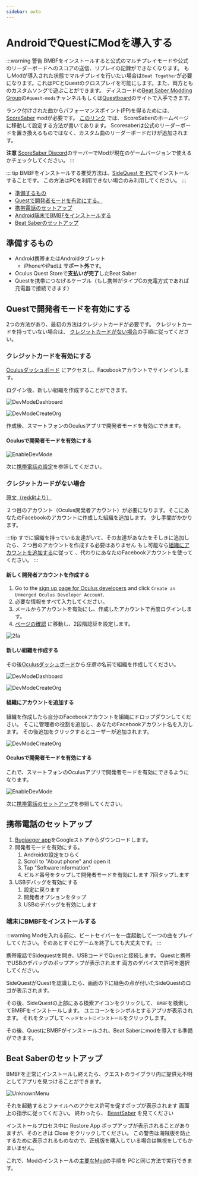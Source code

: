 ```yaml
---
sidebar: auto
---
```


# AndroidでQuestにModを導入する

:::warning 警告 BMBFをインストールすると公式のマルチプレイモードや公式のリーダーボードへのスコアの送信、リプレイの記録ができなくなります。 もしModが導入された状態でマルチプレイを行いたい場合は`Beat Together`が必要になります。これはPCとQuestのクロスプレイを可能にします。また、両方とものカスタムソングで遊ぶことができます。 ディスコードの[Beat Saber Modding Group](discord.gg/beatsabermods)の`#quest-mods`チャンネルもしくは[Questboard](https://questmodding.com)のサイトで入手できます。

ランク付けされた曲からパフォーマンスポイント(PP)を得るためには、 [ScoreSaber](https://new.scoresaber.com/quest) modが必要です。 [このリンク](https://new.scoresaber.com/quest) では、 ScoreSaberのホームページに移動して設定する方法が書いてあります。 Scoresaberは公式のリーダーボードを置き換えるものではなく、カスタム曲のリーダーボードだけが追加されます。

**注意** [ScoreSaber Discord](https://discord.gg/WpuDMwU)のサーバーでModが現在のゲームバージョンで使えるかチェックしてください。 :::

::: tip BMBFをインストールする推奨方法は、[SideQuest を PC](/quest-modding.md#installing-bmbf-with-sidequest)でインストールすることです。 この方法はPCを利用できない場合のみ利用してください。 :::

* [準備するもの](#requirements)
* [Questで開発者モードを有効にする。](#how-to-enable-developer-mode-on-the-oculus-quest)
* [携帯電話のセットアップ](#setup-your-phone)
* [Android端末でBMBFをインストールする](#installing-bmbf-with-your-phone)
* [Beat Saberのセットアップ](#setup-beat-saber)

## 準備するもの

* Android携帯またはAndroidタブレット
  * iPhoneやiPadは **サポート外**です。
* Oculus Quest Storeで**支払いが完了**したBeat Saber
* Questを携帯につなげるケーブル（もし携帯がタイプCの充電方式であれば充電器で接続できます）

## Questで開発者モードを有効にする
2つの方法があり、最初の方法はクレジットカードが必要です。 クレジットカードを持っていない場合は、 [クレジットカードがない場合](#i-have-no-credit-card)の手順に従ってください。

### クレジットカードを有効にする
[Oculusダッシュボード](https://dashboard.oculus.com/) にアクセスし、Facebookアカウントでサインインします。

ログイン後、新しい組織を作成することができます。

![DevModeDashboard](~@images/beginners-guide/DevModeDashboard.png)

![DevModeCreateOrg](~@images/beginners-guide/DevModeCreateOrg.png)

作成後、スマートフォンのOculusアプリで開発者モードを有効にできます。

#### Oculusで開発者モードを有効にする

![EnableDevMode](~@images/beginners-guide/EnableDevMode.png)

次に[携帯電話の設定](#setup-your-phone)を参照してください。

### クレジットカードがない場合
[原文（redditより）](https://www.reddit.com/r/sidequest/comments/jaxy4u/cant_verify_oculus_developer_account/?utm_source=amp&utm_medium=&utm_content=post_body)

２つ目のアカウント（Oculus開発者アカウント）が必要になります。そこにあなたのFacebookのアカウントに作成した組織を追加します。 少し手間がかかります。

:::tip すでに組織を持っている友達がいて、その友達があなたをそしきに追加したら、２つ目のアカウントを作成する必要はありません もし可能なら[組織にアカウントを追加する](#add-yourself-to-the-organization)に従って 、代わりにあなたのFacebookアカウントを使ってください。 :::

#### 新しく開発者アカウントを作成する

1. Go to the [sign up page for Oculus developers](https://developer.oculus.com/sign-up/) and click `Create an Unmerged Oculus Developer Account`.
2. 必要な情報をすべて入力してください。
3. メールからアカウントを有効にし、作成したアカウントで再度ログインします。
4. [ページの確認](https://developer.oculus.com/manage/verify/) に移動し、2段階認証を設定します。

![2fa](~@images/beginners-guide/2fa.png)

#### 新しい組織を作成する
その後[Oculusダッシュボード](https://dashboard.oculus.com/)から*任意の*名前で組織を作成してください。

![DevModeDashboard](~@images/beginners-guide/DevModeDashboard.png)

![DevModeCreateOrg](~@images/beginners-guide/DevModeCreateOrg.png)

#### 組織にアカウントを追加する
組織を作成したら自分のFacebookアカウントを組織にドロップダウンしてください。 そこに管理者の役割を追加し、あなたのFacebookアカウント名を入力します。 その後追加をクリックするとユーザーが追加されます。

![DevModeCreateOrg](~@images/beginners-guide/addmember.png)

#### Oculusで開発者モードを有効にする
これで、スマートフォンのOculusアプリで開発者モードを有効にできるようになります。

![EnableDevMode](~@images/beginners-guide/EnableDevMode.png)

次に[携帯電話のセットアップ](#setup-your-phone)を参照してください。

## 携帯電話のセットアップ

1. [Bugjaeger app](https://play.google.com/store/apps/details?id=side.quest.mobile)をGoogleストアからダウンロードします。
2. 開発者モードを有効にする。
    1. Androidの設定をひらく
    2. Scroll to "About phone" and open it
    3. Tap "Software information"
    4. ビルド番号をタップして開発者モードを有効にします 7回タップします
3. USBデバッグを有効にする
    1. 設定に戻ります
    2. 開発者オプションをタップ
    3. USBのデバッグを有効にします

### 端末にBMBFをインストールする
:::warning Modを入れる前に、ビートセイバーを一度起動して一つの曲をプレイしてください。そのあとすぐにゲームを終了しても大丈夫です。 :::

携帯電話でSidequestを開き、USBコードでQuestと接続します。 Questと携帯でUSBのデバッグのポップアップが表示されます 両方のデバイスで許可を選択してください。

SideQuestがQuestを認識したら、画面の下に緑色の点が付いたSideQuestのロゴが表示されます。

その後、SideQuestの上部にある検索アイコンをクリックして、 `BMBF`を検索してBMBFをインストールします。 ユニコーンをシンボルとするアプリが表示されます。 それをタップして `ヘッドセットにインストール`をクリックします。

その後、QuestにBMBFがインストールされ、Beat Saberにmodを導入する準備ができます。

## Beat Saberのセットアップ
BMBFを正常にインストールし終えたら、クエストのライブラリ内に提供元不明としてアプリを見つけることができます。

![UnknownMenu](~@images/beginners-guide/quest_home-menu.jpg)

それを起動するとファイルへのアクセス許可を促すポップが表示されます 画面上の指示に従ってください。 終わったら、 [BeastSaber](https://bsaber.com) を見てください

インストールプロセス中に Restore App ポップアップが表示されることがありますが、そのときは Close をクリックしてください。 この警告は海賊版を防止するために表示されるものなので、正規版を購入している場合は無視をしてもかまいません。

これで、Modのインストールの[主要なMod](/quest-modding.md#core-mods)の手順を PCと同じ方法で実行できます。
